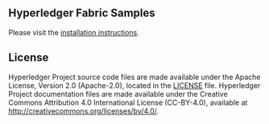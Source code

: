 ## Hyperledger Fabric Samples

Please visit the [installation instructions](https://hyperledger-fabric.readthedocs.io/en/latest/chaincode4ade.html#install-hyperledger-fabric-samples).

## License <a name="license"></a>

Hyperledger Project source code files are made available under the Apache License, Version 2.0 (Apache-2.0), located in the [LICENSE](LICENSE) file. Hyperledger Project documentation files are made available under the Creative Commons Attribution 4.0 International License (CC-BY-4.0), available at http://creativecommons.org/licenses/by/4.0/.
